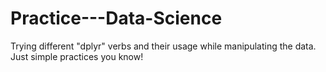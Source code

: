 # Practice---Data-Science
Trying different "dplyr" verbs and their usage while manipulating the data.
Just simple practices you know!